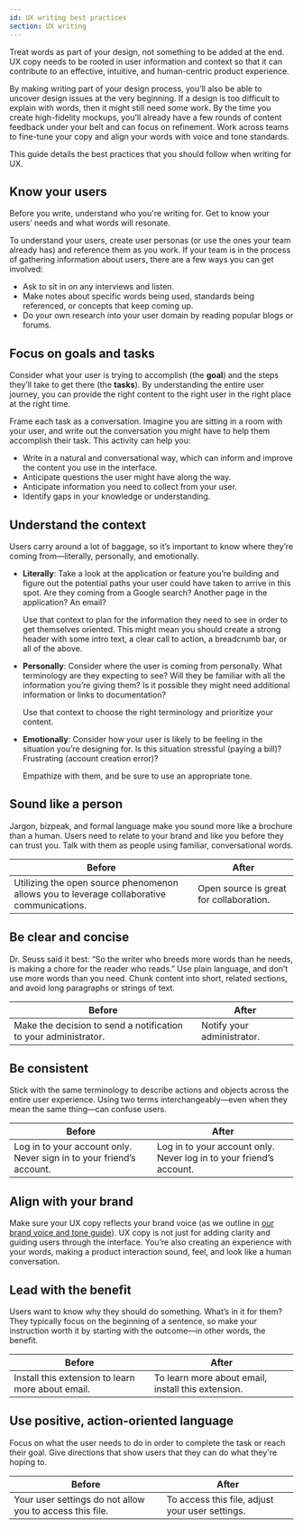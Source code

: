 ```yaml
---
id: UX writing best practices
section: UX writing
---
```


Treat words as part of your design, not something to be added at the end. UX copy needs to be rooted in user information and context so that it can contribute to an effective, intuitive, and human-centric product experience. 

By making writing part of your design process, you’ll also be able to uncover design issues at the very beginning. If a design is too difficult to explain with words, then it might still need some work. By the time you create high-fidelity mockups, you’ll already have a few rounds of content feedback under your belt and can focus on refinement. Work across teams to fine-tune your copy and align your words with voice and tone standards.

This guide details the best practices that you should follow when writing for UX.

## Know your users
Before you write, understand who you're writing for. Get to know your users’ needs and what words will resonate.

To understand your users, create user personas (or use the ones your team already has) and reference them as you work. If your team is in the process of gathering information about users, there are a few ways you can get involved:

- Ask to sit in on any interviews and listen.
- Make notes about specific words being used, standards being referenced, or concepts that keep coming up.
- Do your own research into your user domain by reading popular blogs or forums.

## Focus on goals and tasks
Consider what your user is trying to accomplish (the **goal**) and the steps they’ll take to get there (the **tasks**). By understanding the entire user journey, you can provide the right content to the right user in the right place at the right time.

Frame each task as a conversation. Imagine you are sitting in a room with your user, and write out the conversation you might have to help them accomplish their task. This activity can help you:

- Write in a natural and conversational way, which can inform and improve the content you use in the interface.
- Anticipate questions the user might have along the way.
- Anticipate information you need to collect from your user.
- Identify gaps in your knowledge or understanding.

## Understand the context
Users carry around a lot of baggage, so it’s important to know where they’re coming from—literally, personally, and emotionally.

- **Literally**: Take a look at the application or feature you’re building and figure out the potential paths your user could have taken to arrive in this spot. Are they coming from a Google search? Another page in the application? An email?

    Use that context to plan for the information they need to see in order to get themselves oriented. This might mean you should create a strong header with some intro text, a clear call to action, a breadcrumb bar, or all of the above.

- **Personally**: Consider where the user is coming from personally. What terminology are they expecting to see? Will they be familiar with all the information you’re giving them? Is it possible they might need additional information or links to documentation?

    Use that context to choose the right terminology and prioritize your content.

- **Emotionally**: Consider how your user is likely to be feeling in the situation you’re designing for. Is this situation stressful (paying a bill)? Frustrating (account creation error)? 

    Empathize with them, and be sure to use an appropriate tone.

## Sound like a person
Jargon, bizpeak, and formal language make you sound more like a brochure than a human. Users need to relate to your brand and like you before they can trust you. Talk with them as people using familiar, conversational words.

<div class="ws-content-table">

|**Before**  | **After** |
|------------|-----------|
| Utilizing the open source phenomenon allows you to leverage collaborative communications. | Open source is great for collaboration. |

</div>

## Be clear and concise
Dr. Seuss said it best: “So the writer who breeds more words than he needs, is making a chore for the reader who reads.” Use plain language, and don’t use more words than you need. Chunk content into short, related sections, and avoid long paragraphs or strings of text.

<div class="ws-content-table">

|**Before**  | **After** |
|------------|-----------|
| Make the decision to send a notification to your administrator. | Notify your administrator. |

</div>

## Be consistent
Stick with the same terminology to describe actions and objects across the entire user experience. Using two terms interchangeably—even when they mean the same thing—can confuse users.

<div class="ws-content-table">

|**Before**  | **After** |
|------------|-----------|
| Log in to your account only. Never sign in to your friend’s account. | Log in to your account only. Never log in to your friend’s account. |

</div>

## Align with your brand
Make sure your UX copy reflects your brand voice (as we outline in [our brand voice and tone guide](/ux-writing/brand-voice-and-tone)). UX copy is not just for adding clarity and guiding users through the interface. You’re also creating an experience with your words, making a product interaction sound, feel, and look like a human conversation.


## Lead with the benefit
Users want to know why they should do something. What’s in it for them? They typically focus on the beginning of a sentence, so make your instruction worth it by starting with the outcome—in other words, the benefit.

<div class="ws-content-table">

|**Before**  | **After** |
|------------|-----------|
| Install this extension to learn more about email. | To learn more about email, install this extension. |

</div>

## Use positive, action-oriented language
Focus on what the user needs to do in order to complete the task or reach their goal. Give directions that show users that they can do what they're hoping to.

<div class="ws-content-table">

|**Before**  | **After** |
|------------|-----------|
| Your user settings do not allow you to access this file. | To access this file, adjust your user settings. |

</div>